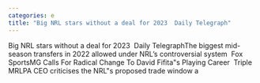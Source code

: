 ```yaml
---
categories: e
title: "Big NRL stars without a deal for 2023  Daily Telegraph"
---
```

Big NRL stars without a deal for 2023&nbsp;&nbsp;Daily TelegraphThe biggest mid-season transfers in 2022 allowed under NRL’s controversial system&nbsp;&nbsp;Fox SportsMG Calls For Radical Change To David Fifita"s Playing Career&nbsp;&nbsp;Triple MRLPA CEO criticises the NRL"s proposed trade window a